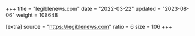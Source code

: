 +++
title = "legiblenews.com"
date = "2022-03-22"
updated = "2023-08-06"
weight = 108648

[extra]
source = "https://legiblenews.com"
ratio = 6
size = 106
+++
